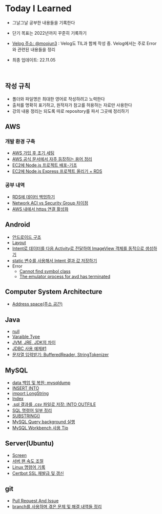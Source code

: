 # Today I Learned

* 그날그날 공부한 내용들을 기록한다

* 단기 목표는 2022년까지 꾸준히 기록하기

* [Velog 주소: @moojun3](https://velog.io/@moojun3) : Velog도 TIL과 함께 작성 중. Velog에서는 주로 Error와 관련된 내용들을 정리

* 최종 업데이트: 22.11.05

<br>

  

## 작성 규칙

* 폴더와 파일명은 최대한 영어로 작성하려고 노력한다
* 출처를 명확히 표기하고, 원작자가 참고를 허용하는 자료만 사용한다
* 강의 내용 정리는 되도록 따로 repository를 파서 그곳에 정리하기



## AWS

### 개발 환경 구축

* [AWS 가입 후 초기 세팅](https://github.com/Moojun/TIL/blob/main/AWS/AWS_initial_settings.md)
* [AWS 공식 문서에서 자주 등장하는 용어 정리](https://github.com/Moojun/TIL/blob/main/AWS/%EC%9A%A9%EC%96%B4%EC%A0%95%EB%A6%AC.md)
* [EC2에 Node.js 프로젝트 배포-기초](https://github.com/Moojun/TIL/blob/main/AWS/Develop-Environment/EC2%EC%97%90%20Nodejs%20%EB%B0%B0%ED%8F%AC.md)
* [EC2에 Node.js Express 프로젝트 올리기 + RDS](https://github.com/Moojun/TIL/blob/main/AWS/Develop-Environment/EC2%EC%97%90%20Nodejs%20Express%20%ED%94%84%EB%A1%9C%EC%A0%9D%ED%8A%B8%20%EC%98%AC%EB%A6%AC%EA%B8%B0.md)



### 공부 내역

* [RDS에 데이터 백업하기](https://github.com/Moojun/TIL/blob/main/AWS/Develop-Environment/RDS%EC%97%90%20%EB%8D%B0%EC%9D%B4%ED%84%B0%20%EB%B0%B1%EC%97%85%ED%95%98%EA%B8%B0.md)
* [Network ACl vs Security Group 차이점](https://github.com/Moojun/TIL/blob/main/AWS/Develop-Environment/RDS%EC%97%90%20%EB%8D%B0%EC%9D%B4%ED%84%B0%20%EB%B0%B1%EC%97%85%ED%95%98%EA%B8%B0.md)
* [AWS 내에서 https 연결 활성화](https://github.com/Moojun/TIL/blob/main/AWS/Study/22-07-29-enable_https.md)



## Android


* [안드로이드 구조](https://github.com/Moojun/TIL/blob/main/Android/Architecture.md)
* [Layout](https://github.com/Moojun/TIL/blob/main/Android/Layout.md)
* [Intent로 데이터를 다음 Activity로 전달하여 ImageView 객체를 동적으로 생성하기](https://github.com/Moojun/TIL/blob/main/Android/Intent_data_transfer_%231.md)
* [static 변수를 사용해서 Intent 결과 값 저장하기](https://github.com/Moojun/TIL/blob/main/Android/Intent_static_variable.md)
* Error 
  * [Cannot find symbol class](https://github.com/Moojun/TIL/blob/main/Android/cannot_find_symbol_error.md)
  * [The emulator process for avd has terminated](https://github.com/Moojun/TIL/blob/main/Android/emulator_process_terminated_error.md)


## Computer System Architecture
* [Address space(주소 공간)](https://github.com/Moojun/TIL/blob/main/Computer%20Architecture/Address-Space.md)




## Java

* [null](https://github.com/Moojun/TIL/blob/main/Java/null.md)
* [Varaible Type](https://github.com/Moojun/TIL/blob/main/Java/Variable_Type.md)
* [JVM, JRE, JDK의 차이](https://github.com/Moojun/TIL/blob/main/Java/JVM-JRE-JDK.md)
* [JDBC 사용 예제#1](https://github.com/Moojun/TIL/blob/main/Java/JDBC%231.md)
* [문자열 입력받기: BufferedReader, StringTokenizer](https://github.com/Moojun/TIL/blob/main/Java/BufferedReader_and_StringTokenizer.md)



## MySQL

* [data 백업 및 복원: mysqldump](https://github.com/Moojun/TIL/blob/main/MySQL/Backup.md)
* [INSERT INTO](https://github.com/Moojun/TIL/blob/main/MySQL/Data_Insert(INSERT).md)
* [import LongString](https://github.com/Moojun/TIL/blob/main/MySQL/Import_LongString.md)
* [Index](https://github.com/Moojun/TIL/blob/main/MySQL/Many_rows_update.md)
* [.sql 결과를 .csv 파일로 저장: INTO OUTFILE](https://github.com/Moojun/TIL/blob/main/MySQL/MySQL%5D%20INTO%20OUTFILE.md)
* [SQL 명령어 일부 정리](https://github.com/Moojun/TIL/blob/main/MySQL/SQL_Command.md)
* [SUBSTRING()](https://github.com/Moojun/TIL/blob/main/MySQL/SUBSTRING().md)
* [MySQL Query background 실행](https://github.com/Moojun/TIL/blob/main/MySQL/run-background.md)
* [MySQL Workbench 사용 Tip](https://github.com/Moojun/TIL/blob/main/MySQL/WorkBench_Tip.md)



## Server(Ubuntu)

* [Screen](https://github.com/Moojun/TIL/blob/main/Server/Ubuntu/Screen.md)
* [서버 팬 속도 조절](https://github.com/Moojun/TIL/blob/main/Server/Ubuntu/control-fan-speed.md)
* [Linux 명령어 기록](https://github.com/Moojun/TIL/blob/main/Server/Ubuntu/Linux-command.md)
* [Certbot SSL 재발급 및 갱신](https://github.com/Moojun/TIL/blob/main/Server/Ubuntu/certbot.md)



## git

* [Pull Request And Issue](https://github.com/Moojun/TIL/blob/main/git/Pullrequest_and_Issue.md)
* [branch를 사용하며 겪은 문제 및 해결 내역들 정리](https://github.com/Moojun/TIL/blob/main/git/branch.md)
